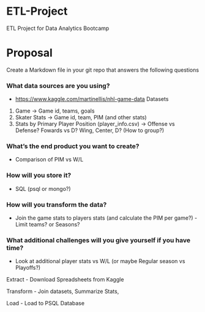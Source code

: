# ETL-Project
ETL Project for Data Analytics Bootcamp

# Proposal

Create a Markdown file in your git repo that answers the following questions

### What data sources are you using?
* https://www.kaggle.com/martinellis/nhl-game-data Datasets
1. Game -> Game id, teams, goals
2. Skater Stats -> Game id, team, PIM (and other stats)
3. Stats by Primary Player Position (player_info.csv) -> Offense vs Defense? Fowards vs D? Wing, Center, D? (How to group?)
### What’s the end product you want to create?
* Comparison of PIM vs W/L
### How will you store it?
* SQL (psql or mongo?)
### How will you transform the data?
* Join the game stats to players stats (and calculate the PIM per game?) - Limit teams? or Seasons?
### What additional challenges will you give yourself if you have time?
* Look at additional player stats vs W/L (or maybe Regular season vs Playoffs?)

Extract -
    Download Spreadsheets from Kaggle

Transform - 
    Join datasets, Summarize Stats,

Load - 
    Load to PSQL Database
    
